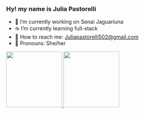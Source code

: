 ### Hy! my name is Julia Pastorelli

- 🚩  I’m currently working on Senai Jaguariuna
- ☕️  I’m currently learning full-stack
- 💬  How to reach me: Juliapastorelli502@gmail.com
- 📢  Pronouns: She/her

<div>
  <a href="https://github.com/PastorelliJulia">
  <img height="150em" src="https://github-readme-stats.vercel.app/api?username=PastorelliJulia&show_icons=true&theme=dracula&include_all_comsits=true&count_private=true"/>
    <img height="150em" src="https://github-readme-stats.vercel.app/api/top-langs/?username=PastorelliJulia&layout=compact&langs_count=7&theme=dracula"/>

</div>
